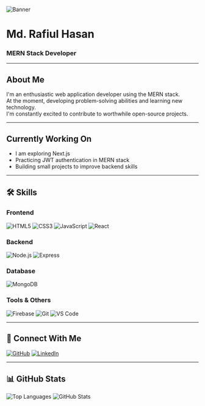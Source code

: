 ![Banner](https://i.ibb.co/1yP0gdh/Gemini-Generated-Image-tji938tji938tji9.png)

# Md. Rafiul Hasan
### MERN Stack Developer 

---

##  About Me
I'm an enthusiastic web application developer using the MERN stack.  
 At the moment, developing problem-solving abilities and learning new technology.  
 I'm constantly excited to contribute to worthwhile open-source projects.

---

##  Currently Working On
-  I am exploring Next.js
-  Practicing JWT authentication in MERN stack
-  Building small projects to improve backend skills

---

## 🛠️ Skills

### Frontend
![HTML5](https://img.shields.io/badge/HTML5-E34F26?logo=html5&logoColor=white)
![CSS3](https://img.shields.io/badge/CSS3-1572B6?logo=css3&logoColor=white)
![JavaScript](https://img.shields.io/badge/JavaScript-F7DF1E?logo=javascript&logoColor=black)
![React](https://img.shields.io/badge/React-61DAFB?logo=react&logoColor=black)

### Backend
![Node.js](https://img.shields.io/badge/Node.js-339933?logo=node.js&logoColor=white)
![Express](https://img.shields.io/badge/Express.js-000000?logo=express&logoColor=white)

### Database
![MongoDB](https://img.shields.io/badge/MongoDB-47A248?logo=mongodb&logoColor=white)

### Tools & Others
![Firebase](https://img.shields.io/badge/Firebase-FFCA28?logo=firebase&logoColor=black)
![Git](https://img.shields.io/badge/Git-F05032?logo=git&logoColor=white)
![VS Code](https://img.shields.io/badge/VSCode-007ACC?logo=visualstudiocode&logoColor=white)

---

## 🔗 Connect With Me

[![GitHub](https://img.shields.io/badge/GitHub-181717?logo=github&logoColor=white)](https://github.com/Rafiul901)
[![LinkedIn](https://img.shields.io/badge/LinkedIn-0A66C2?logo=linkedin&logoColor=white)](https://www.linkedin.com/in/md-rafiul-hasan-b1057a288/)


---

## 📊 GitHub Stats

![Top Languages](https://github-readme-stats.vercel.app/api/top-langs/?username=yourusername&layout=compact)
![GitHub Stats](https://github-readme-stats.vercel.app/api?username=yourusername&show_icons=true)



<!--
**Rafiul901/Rafiul901** is a ✨ _special_ ✨ repository because its `README.md` (this file) appears on your GitHub profile.

Here are some ideas to get you started:

- 🔭 I’m currently working on ...
- 🌱 I’m currently learning ...
- 👯 I’m looking to collaborate on ...
- 🤔 I’m looking for help with ...
- 💬 Ask me about ...
- 📫 How to reach me: ...
- 😄 Pronouns: ...
- ⚡ Fun fact: ...
-->
